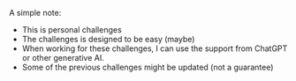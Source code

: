 A simple note:
- This is personal challenges
- The challenges is designed to be easy (maybe)
- When working for these challenges, I can use the support from ChatGPT or other generative AI.
- Some of the previous challenges might be updated (not a guarantee)
